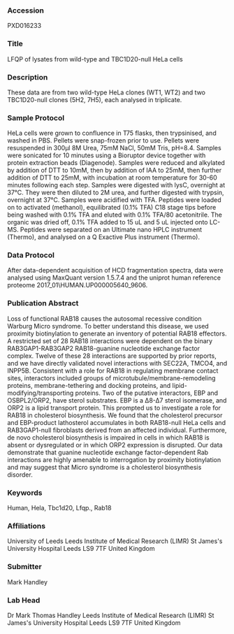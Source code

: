 ### Accession
PXD016233

### Title
LFQP of lysates from wild-type and TBC1D20-null HeLa cells

### Description
These data are from two wild-type HeLa clones (WT1, WT2) and two TBC1D20-null clones (5H2, 7H5), each analysed in triplicate.

### Sample Protocol
HeLa cells were grown to confluence in T75 flasks, then trypsinised, and washed in PBS. Pellets were snap-frozen prior to use. Pellets were resuspended in 300µl 8M Urea, 75mM NaCl, 50mM Tris, pH=8.4. Samples were sonicated for 10 minutes using a Bioruptor device together with protein extraction beads (Diagenode). Samples were reduced and alkylated by addition of DTT to 10mM, then by addition of IAA to 25mM, then further addition of DTT to 25mM, with incubation at room temperature for 30-60 minutes following each step. Samples were digested with lysC, overnight at 37°C. They were then diluted to 2M urea, and further digested with trypsin, overnight at 37°C. Samples were acidified with TFA. Peptides were loaded on to activated (methanol), equilibrated (0.1% TFA) C18 stage tips before being washed with 0.1% TFA and eluted with 0.1% TFA/80 acetonitrile.  The organic was dried off, 0.1% TFA added to 15 uL and 5 uL injected onto LC-MS. Peptides were separated on an Ultimate nano HPLC instrument (Thermo), and analysed on a Q Exactive Plus instrument (Thermo).

### Data Protocol
After data-dependent acquisition of HCD fragmentation spectra, data were analysed using MaxQuant version 1.5.7.4 and the uniprot human reference proteome 2017_01\HUMAN.UP000005640_9606.

### Publication Abstract
Loss of functional RAB18 causes the autosomal recessive condition Warburg Micro syndrome. To better understand this disease, we used proximity biotinylation to generate an inventory of potential RAB18 effectors. A restricted set of 28 RAB18 interactions were dependent on the binary RAB3GAP1-RAB3GAP2 RAB18-guanine nucleotide exchange factor complex. Twelve of these 28 interactions are supported by prior reports, and we have directly validated novel interactions with SEC22A, TMCO4, and INPP5B. Consistent with a role for RAB18 in regulating membrane contact sites, interactors included groups of microtubule/membrane-remodeling proteins, membrane-tethering and docking proteins, and lipid-modifying/transporting proteins. Two of the putative interactors, EBP and OSBPL2/ORP2, have sterol substrates. EBP is a &#x394;8-&#x394;7 sterol isomerase, and ORP2 is a lipid transport protein. This prompted us to investigate a role for RAB18 in cholesterol biosynthesis. We found that the cholesterol precursor and EBP-product lathosterol accumulates in both RAB18-null HeLa cells and RAB3GAP1-null fibroblasts derived from an affected individual. Furthermore, de novo cholesterol biosynthesis is impaired in cells in which RAB18 is absent or dysregulated or in which ORP2 expression is disrupted. Our data demonstrate that guanine nucleotide exchange factor-dependent Rab interactions are highly amenable to interrogation by proximity biotinylation and may suggest that Micro syndrome is a cholesterol biosynthesis disorder.

### Keywords
Human, Hela, Tbc1d20, Lfqp., Rab18

### Affiliations
University of Leeds
Leeds Institute of Medical Research (LIMR) St James's University Hospital Leeds LS9 7TF United Kingdom

### Submitter
Mark Handley

### Lab Head
Dr Mark Thomas Handley
Leeds Institute of Medical Research (LIMR) St James's University Hospital Leeds LS9 7TF United Kingdom


